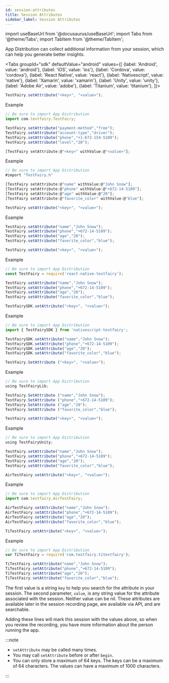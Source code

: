 ```yaml
---
id: session-attributes
title: Session Attributes
sidebar_label: Session Attributes
---
```


import useBaseUrl from '@docusaurus/useBaseUrl';
import Tabs from '@theme/Tabs';
import TabItem from '@theme/TabItem';

App Distribution can collect additional information from your session, which can help you generate better insights.

<Tabs
groupId="sdk"
defaultValue="android"
values={[
{label: 'Android', value: 'android'},
{label: 'iOS', value: 'ios'},
{label: 'Cordova', value: 'cordova'},
{label: 'React Native', value: 'react'},
{label: 'Nativescript', value: 'native'},
{label: 'Xamarin', value: 'xamarin'},
{label: 'Unity', value: 'unity'},
{label: 'Adobe Air', value: 'adobe'},
{label: 'Titanium', value: 'titanium'},
]}>

<TabItem value="android">

```js
TestFairy.setAttribute("<key>", "<value>");
```

Example

```js
// Be sure to import App Distribution
import com.testfairy.TestFairy;

TestFairy.setAttribute("payment-method","free");
TestFairy.setAttribute("account-type","driver");
TestFairy.setAttribute("phone","+1-672-154-5109");
TestFairy.setAttribute("level","20");
```

</TabItem>

<TabItem value="ios">

```js
[TestFairy setAttribute:@"<key>" withValue:@"<value>"];
```

Example

```js
// Be sure to import App Distribution
#import "TestFairy.h"

[TestFairy setAttribute:@"name" withValue:@"John Snow"];
[TestFairy setAttribute:@"phone" withValue:@"+672-14-5109"];
[TestFairy setAttribute:@"age" withValue:@"20"];
[TestFairy setAttribute:@"favorite_color" withValue:@"blue"];
```

</TabItem>

<TabItem value="cordova">

```js
TestFairy.setAttribute("<key>", "<value>");
```

Example

```js
TestFairy.setAttribute("name","John Snow");
TestFairy.setAttribute("phone","+672-14-5109");
TestFairy.setAttribute("age","20");
TestFairy.setAttribute("favorite_color","blue");
```

</TabItem>

<TabItem value="react">

```js
TestFairy.setAttribute("<key>", "<value>");
```

Example

```js
// Be sure to import App Distribution
const TestFairy = require('react-native-testfairy');

TestFairy.setAttribute("name","John Snow");
TestFairy.setAttribute("phone","+672-14-5109");
TestFairy.setAttribute("age","20");
TestFairy.setAttribute("favorite_color","blue");
```

</TabItem>

<TabItem value="native">

```js
TestFairySDK.setAttribute("<key>", "<value>");
```

Example

```js
// Be sure to import App Distribution
import { TestFairySDK } from 'nativescript-testfairy';

TestFairySDK.setAttribute("name","John Snow");
TestFairySDK.setAttribute("phone","+672-14-5109");
TestFairySDK.setAttribute("age","20");
TestFairySDK.setAttribute("favorite_color","blue");
```

</TabItem>

<TabItem value="xamarin">

```js
TestFairy.SetAttribute ("<key>", "<value>");
```

Example

```js
// Be sure to import App Distribution
using TestFairyLib;

TestFairy.SetAttribute ("name","John Snow");
TestFairy.SetAttribute ("phone","+672-14-5109");
TestFairy.SetAttribute ("age","20");
TestFairy.SetAttribute ("favorite_color","blue");
```

</TabItem>

<TabItem value="unity">

```js
TestFairy.setAttribute("<key>", "<value>");
```

Example

```js
// Be sure to import App Distribution
using TestFairyUnity;

TestFairy.setAttribute("name","John Snow");
TestFairy.setAttribute("phone","+672-14-5109");
TestFairy.setAttribute("age","20");
TestFairy.setAttribute("favorite_color","blue");
```

</TabItem>

<TabItem value="adobe">

```js
AirTestFairy.setAttribute("<key>", "<value>");
```

Example

```js
// Be sure to import App Distribution
import com.testfairy.AirTestFairy;

AirTestFairy.setAttribute("name","John Snow");
AirTestFairy.setAttribute("phone","+672-14-5109");
AirTestFairy.setAttribute("age","20");
AirTestFairy.setAttribute("favorite_color","blue");
```

</TabItem>

<TabItem value="titanium">

```js
TiTestFairy.setAttribute("<key>", "<value>");
```

Example

```js
// Be sure to import App Distribution
var TiTestFairy = require('com.testfairy.titestfairy');

TiTestFairy.setAttribute("name","John Snow");
TiTestFairy.setAttribute("phone","+672-14-5109");
TiTestFairy.setAttribute("age","20");
TiTestFairy.setAttribute("favorite_color","blue");
```

</TabItem>

</Tabs>

The first value is a string `key` to help you search for the attribute in your session. The second parameter, `value`, is any string value for the attribute associated with the session. Neither value can be nil. These attributes are available later in the session recording page, are available via API, and are searchable.

Adding these lines will mark this session with the values above, so when you review the recording, you have more information about the person running the app.

:::note

- `setAttribute` may be called many times.
- You may call `setAttribute` before or after `begin`.
- You can only store a maximum of 64 keys. The keys can be a maximum of 64 characters. The values can have a maximum of 1000 characters.

:::
